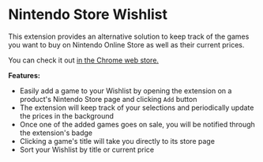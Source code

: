 # Nintendo Store Wishlist
This extension provides an alternative solution to keep track of the games you want to buy on Nintendo Online Store as well as their current prices.

You can check it out [in the Chrome web store.](https://chrome.google.com/webstore/detail/nintendo-store-wishlist/aedkojdpdmgbfknppaidoginpkpjojon)

**Features:**
- Easily add a game to your Wishlist by opening the extension on a product's Nintendo Store page and clicking `Add` button
- The extension will keep track of your selections and periodically update the prices in the background
- Once one of the added games goes on sale, you will be notified through the extension's badge
- Clicking a game's title will take you directly to its store page 
- Sort your Wishlist by title or current price